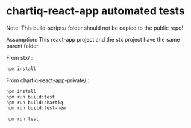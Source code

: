 # chartiq-react-app automated tests

Note: This build-scripts/ folder should not be copied to the public repo!

Assumption: This react-app project and the stx project have the same parent folder.

From stx/ :

```sh
npm install
```

From chartiq-react-app-private/ :

```sh
npm install
npm run build:test
npm run build:chartiq
npm run build:test-new

npm run test
```